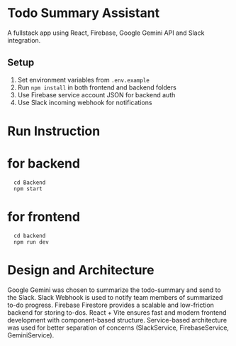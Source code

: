 # Todo Summary Assistant

A fullstack app using React, Firebase, Google Gemini API and Slack integration.

## Setup

1. Set environment variables from `.env.example`
2. Run `npm install` in both frontend and backend folders
3. Use Firebase service account JSON for backend auth
4. Use Slack incoming webhook for notifications

# Run Instruction
   # for backend
      cd Backend
      npm start

   # for frontend
      cd backend
      npm run dev
      
# Design and Architecture

Google Gemini was chosen to summarize the todo-summary and send to the Slack.
Slack Webhook is used to notify team members of summarized to-do progress.
Firebase Firestore provides a scalable and low-friction backend for storing to-dos.
React + Vite ensures fast and modern frontend development with component-based structure.
Service-based architecture was used for better separation of concerns (SlackService, FirebaseService, GeminiService).

